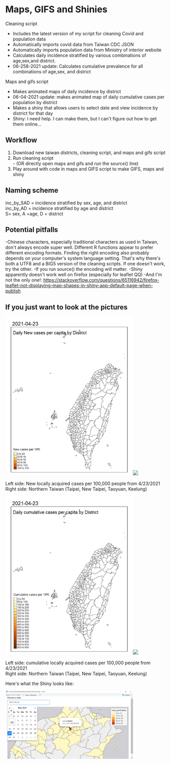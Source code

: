 # Maps, GIFS and Shinies

Cleaning script
 - Includes the latest version of my script for cleaning Covid and population data
 - Automatically imports covid data from Taiwan CDC JSON
 - Automatically imports population data from Ministry of interior website
 - Calculates daily incidence stratified by various combinations of age,sex,and district.    
 - 06-258-2021 update: Calculates cumulative prevalence for all combinations of age,sex, and district

Maps and gifs script
- Makes animated maps of daily incidence by district
- 06-04-2021 update: makes animated map of daily cumulative cases per population by district
- Makes a shiny that allows users to select date and view incidence by district for that day
 - Shiny: I need help. I can make them, but I can't figure out how to get them online...

## Workflow

1. Download new taiwan districts, cleaning script, and maps and gifs script
2. Run cleaning script    
       - (OR directly open maps and gifs and run the source() line)
3. Play around with code in maps and GIFS script to make GIFS, maps and shiny


## Naming scheme
inc_by_SAD = incidence stratified by sex, age, and district   
inc_by_AD  = incidence stratified by age and district   
S= sex, A =age, D = district   

## Potential pitfalls
 -Chinese characters, especially traditional characters as used in Taiwan, don't always encode super well. Different R functions appear to prefer different encoding formats. Finding the right encoding also probably depends on your computer's system language setting. That's why there's both a UTF8 and a BIG5 version of the cleaning scripts. If one doesn't work, try the other.
 -If you run source() the encoding will matter. 
 -Shiny apparently doesn't work well on firefox (especially for leaflet QQ) 
 -And I'm not the only one!: https://stackoverflow.com/questions/65116942/firefox-leaflet-not-displaying-map-shapes-in-shiny-app-default-page-when-publish 

## If you just want to look at the pictures

<img src="https://github.com/Russell-Shean/Covid_SHINY_MAP/raw/main/quanguo_inc.gif" width="400" height="auto" /><img src="https://github.com/Russell-Shean/Taiwancovid/raw/main/beibu_inc.gif" width="400" height=auto />

Left side: New locally acquired cases per 100,000 people from 4/23/2021    
Right side: Northern Taiwan (Taipei, New Taipei, Taoyuan, Keelung)   
   
<img src="https://github.com/Russell-Shean/Covid_SHINY_MAP/raw/main/quanguo_prev.gif" width="400" height="auto" /><img src="https://github.com/Russell-Shean/Taiwancovid/raw/main/beibu_prev.gif" width="400" height=auto />

Left side: cumulative locally acquired cases per 100,000 people from 4/23/2021    
Right side: Northern Taiwan (Taipei, New Taipei, Taoyuan, Keelung)      
         
         


Here's what the Shiny looks like:    

<img src="https://github.com/Russell-Shean/Covid_SHINY_MAP/blob/main/192618317_223019976297967_895173108556869321_n.png" width="400" height=auto />



